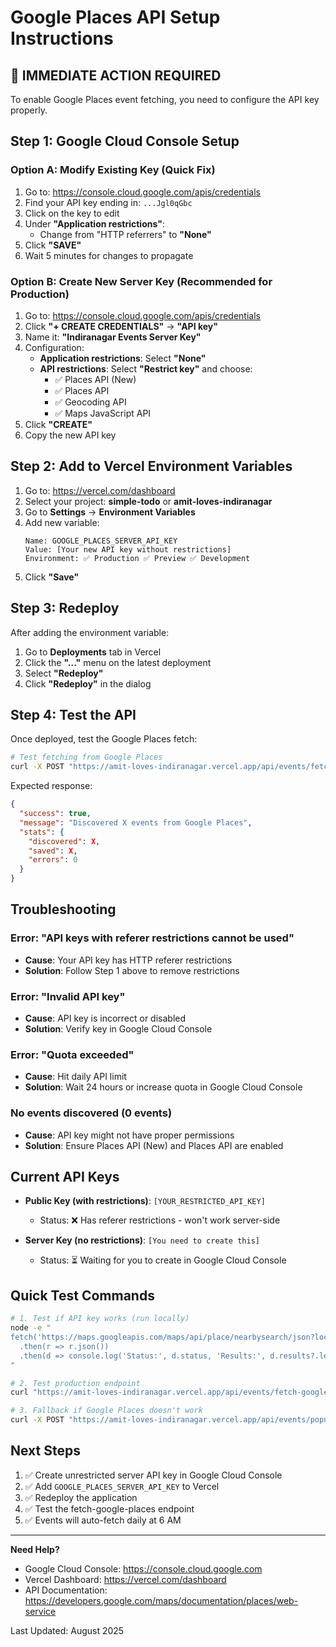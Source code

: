# Google Places API Setup Instructions

## 🚨 IMMEDIATE ACTION REQUIRED

To enable Google Places event fetching, you need to configure the API key properly.

## Step 1: Google Cloud Console Setup

### Option A: Modify Existing Key (Quick Fix)
1. Go to: https://console.cloud.google.com/apis/credentials
2. Find your API key ending in: `...Jgl0qGbc`
3. Click on the key to edit
4. Under **"Application restrictions"**:
   - Change from "HTTP referrers" to **"None"**
5. Click **"SAVE"**
6. Wait 5 minutes for changes to propagate

### Option B: Create New Server Key (Recommended for Production)
1. Go to: https://console.cloud.google.com/apis/credentials
2. Click **"+ CREATE CREDENTIALS"** → **"API key"**
3. Name it: **"Indiranagar Events Server Key"**
4. Configuration:
   - **Application restrictions**: Select **"None"** 
   - **API restrictions**: Select **"Restrict key"** and choose:
     - ✅ Places API (New)
     - ✅ Places API
     - ✅ Geocoding API
     - ✅ Maps JavaScript API
5. Click **"CREATE"**
6. Copy the new API key

## Step 2: Add to Vercel Environment Variables

1. Go to: https://vercel.com/dashboard
2. Select your project: **simple-todo** or **amit-loves-indiranagar**
3. Go to **Settings** → **Environment Variables**
4. Add new variable:
   ```
   Name: GOOGLE_PLACES_SERVER_API_KEY
   Value: [Your new API key without restrictions]
   Environment: ✅ Production ✅ Preview ✅ Development
   ```
5. Click **"Save"**

## Step 3: Redeploy

After adding the environment variable:
1. Go to **Deployments** tab in Vercel
2. Click the **"..."** menu on the latest deployment
3. Select **"Redeploy"**
4. Click **"Redeploy"** in the dialog

## Step 4: Test the API

Once deployed, test the Google Places fetch:

```bash
# Test fetching from Google Places
curl -X POST "https://amit-loves-indiranagar.vercel.app/api/events/fetch-google-places?force=true"
```

Expected response:
```json
{
  "success": true,
  "message": "Discovered X events from Google Places",
  "stats": {
    "discovered": X,
    "saved": X,
    "errors": 0
  }
}
```

## Troubleshooting

### Error: "API keys with referer restrictions cannot be used"
- **Cause**: Your API key has HTTP referer restrictions
- **Solution**: Follow Step 1 above to remove restrictions

### Error: "Invalid API key"
- **Cause**: API key is incorrect or disabled
- **Solution**: Verify key in Google Cloud Console

### Error: "Quota exceeded"
- **Cause**: Hit daily API limit
- **Solution**: Wait 24 hours or increase quota in Google Cloud Console

### No events discovered (0 events)
- **Cause**: API key might not have proper permissions
- **Solution**: Ensure Places API (New) and Places API are enabled

## Current API Keys

- **Public Key (with restrictions)**: `[YOUR_RESTRICTED_API_KEY]`
  - Status: ❌ Has referer restrictions - won't work server-side
  
- **Server Key (no restrictions)**: `[You need to create this]`
  - Status: ⏳ Waiting for you to create in Google Cloud Console

## Quick Test Commands

```bash
# 1. Test if API key works (run locally)
node -e "
fetch('https://maps.googleapis.com/maps/api/place/nearbysearch/json?location=12.9716,77.6411&radius=2000&type=restaurant&key=YOUR_API_KEY')
  .then(r => r.json())
  .then(d => console.log('Status:', d.status, 'Results:', d.results?.length || 0))
"

# 2. Test production endpoint
curl "https://amit-loves-indiranagar.vercel.app/api/events/fetch-google-places?force=true"

# 3. Fallback if Google Places doesn't work
curl -X POST "https://amit-loves-indiranagar.vercel.app/api/events/populate-real?clear=true"
```

## Next Steps

1. ✅ Create unrestricted server API key in Google Cloud Console
2. ✅ Add `GOOGLE_PLACES_SERVER_API_KEY` to Vercel
3. ✅ Redeploy the application
4. ✅ Test the fetch-google-places endpoint
5. ✅ Events will auto-fetch daily at 6 AM

---

**Need Help?**
- Google Cloud Console: https://console.cloud.google.com
- Vercel Dashboard: https://vercel.com/dashboard
- API Documentation: https://developers.google.com/maps/documentation/places/web-service

Last Updated: August 2025